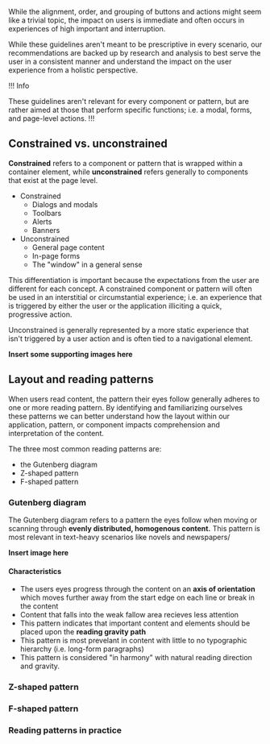 While the alignment, order, and grouping of buttons and actions might seem like a trivial topic, the impact on users is immediate and often occurs in experiences of high important and interruption.

While these guidelines aren't meant to be prescriptive in every scenario, our recommendations are backed up by research and analysis to best serve the user in a consistent manner and understand the impact on the user experience from a holistic perspective.

!!! Info

These guidelines aren't relevant for every component or pattern, but are rather aimed at those that perform specific functions; i.e. a modal, forms, and page-level actions.
!!!

## Constrained vs. unconstrained

**Constrained** refers to a component or pattern that is wrapped within a container element, while **unconstrained** refers generally to components that exist at the page level.

- Constrained
    - Dialogs and modals
    - Toolbars
    - Alerts
    - Banners
- Unconstrained
    - General page content
    - In-page forms
    - The "window" in a general sense

This differentiation is important because the expectations from the user are different for each concept. A constrained component or pattern will often be used in an interstitial or circumstantial experience; i.e. an experience that is triggered by either the user or the application illiciting a quick, progressive action.

Unconstrained is generally represented by a more static experience that isn't triggered by a user action and is often tied to a navigational element.

**Insert some supporting images here**

## Layout and reading patterns

When users read content, the pattern their eyes follow generally adheres to one or more reading pattern. By identifying and familiarizing ourselves these patterns we can better understand how the layout within our application, pattern, or component impacts comprehension and interpretation of the content.

The three most common reading patterns are:

- the Gutenberg diagram
- Z-shaped pattern
- F-shaped pattern

### Gutenberg diagram

The Gutenberg diagram refers to a pattern the eyes follow when moving or scanning through **evenly distributed, homogenous content.** This pattern is most relevant in text-heavy scenarios like novels and newspapers/

**Insert image here**

#### Characteristics

- The users eyes progress through the content on an **axis of orientation** which moves further away from the start edge on each line or break in the content
- Content that falls into the weak fallow area recieves less attention
- This pattern indicates that important content and elements should be placed upon the **reading gravity path**
- This pattern is most prevelant in content with little to no typographic hierarchy (i.e. long-form paragraphs)
- This pattern is considered "in harmony" with natural reading direction and gravity.

### Z-shaped pattern

### F-shaped pattern

### Reading patterns in practice



